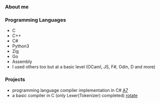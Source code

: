 ### About me

<!--
**Airbus5717/Airbus5717** is a ✨ _special_ ✨ repository because its `README.md` (this file) appears on your GitHub profile.
-->
### Programming Languages  
 - C 
 - C++ 
 - C#
 - Python3 
 - Zig
 - Go
 - Assembly
 - I used others too but at a basic level (OCaml, JS, F#, Odin, D and more)
 
### Projects
 - programming language compiler implementation in C# [A7](https://github.com/Airbus5717/a7lang)
 - a basic compiler in C (only Lexer(Tokenizer) completed) [rotate](https://github.com/Airbus5717/rotate-c)
